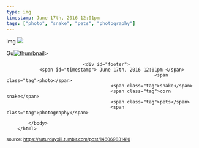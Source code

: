 ```yaml
---
type: img
timestamp: June 17th, 2016 12:01pm
tags: ["photo", "snake", "pets", "photography"]
---
```

img
<img src="https://saturdayxiii.github.io/media/146069831410.jpg"/>
                                                                                          
Gu[![thumbnail](http://i3.ytimg.com/vi/ /maxresdefault.jpg)](https://www.youtube.com/watch?v= )> 
                                    
                
                
                
                
                                <div id="footer">
                <span id="timestamp"> June 17th, 2016 12:01pm </span>
                                                          <span class="tag">photo</span>
                                          <span class="tag">snake</span>
                                          <span class="tag">corn snake</span>
                                          <span class="tag">pets</span>
                                          <span class="tag">photography</span>
                                                    
            </body>
        </html>

        
<small>source: https://saturdayxiii.tumblr.com/post/146069831410</small>